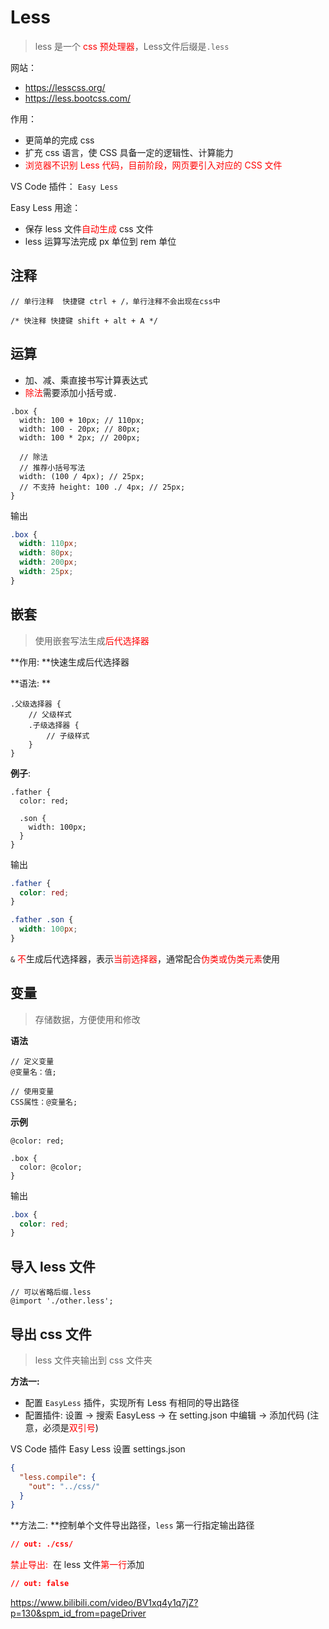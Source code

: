 # Less

> less 是一个 <span style="color:red">css 预处理器</span>，Less文件后缀是`.less`

网站：

- https://lesscss.org/
- https://less.bootcss.com/

作用：

- 更简单的完成 css
- 扩充 css 语言，使 CSS 具备一定的逻辑性、计算能力
- <span style="color:red">浏览器不识别 Less 代码，目前阶段，网页要引入对应的 CSS 文件</span>

VS Code 插件： `Easy Less`

Easy Less 用途：

- 保存 less 文件<span style="color:red">自动生成</span> css 文件
- less 运算写法完成 px 单位到 rem 单位

## 注释

```
// 单行注释  快捷键 ctrl + /，单行注释不会出现在css中 

/* 快注释 快捷键 shift + alt + A */
```

## 运算

- 加、减、乘直接书写计算表达式
- <span style="color:red">除法</span>需要添加小括号或`.`

```less
.box {
  width: 100 + 10px; // 110px;
  width: 100 - 20px; // 80px;
  width: 100 * 2px; // 200px;

  // 除法
  // 推荐小括号写法
  width: (100 / 4px); // 25px;
  // 不支持 height: 100 ./ 4px; // 25px;
}
```

输出

```css
.box {
  width: 110px;
  width: 80px;
  width: 200px;
  width: 25px;
}
```

## 嵌套

> 使用嵌套写法生成<span style="color:red">后代选择器</span>

**作用: **快速生成后代选择器

**语法: **

```less
.父级选择器 {
    // 父级样式
    .子级选择器 {
        // 子级样式
    }
}
```

**例子**:

```less
.father {
  color: red;

  .son {
    width: 100px;
  }
}
```

输出

```css
.father {
  color: red;
}

.father .son {
  width: 100px;
}
```

`&` <span style="color:red">不</span>生成后代选择器，表示<span style="color:red">当前选择器</span>，通常配合<span style="color:red">伪类或伪类元素</span>使用

## 变量

> 存储数据，方便使用和修改

**语法**

```
// 定义变量
@变量名：值;

// 使用变量
CSS属性：@变量名;
```

**示例**

```less
@color: red;

.box {
  color: @color;
}
```

输出

```css
.box {
  color: red;
}
```

## 导入 less 文件

```less
// 可以省略后缀.less
@import './other.less';
```

## 导出 css 文件

> less 文件夹输出到 css 文件夹

**方法一:**

- 配置 `EasyLess` 插件，实现所有 Less 有相同的导出路径
- 配置插件: 设置 -> 搜索 EasyLess -> 在 setting.json 中编辑 -> 添加代码 (注意，必须是<span style="color:red">双引号</span>)

VS Code 插件 Easy Less 设置 settings.json

```json
{
  "less.compile": {
    "out": "../css/"
  }
}
```

**方法二: **控制单个文件导出路径，`less` 第一行指定输出路径

```css
// out: ./css/
```

<span style="color:red">禁止导出: </span> 在 less 文件<span style="color:red">第一行</span>添加

```css
// out: false
```

https://www.bilibili.com/video/BV1xq4y1q7jZ?p=130&spm_id_from=pageDriver